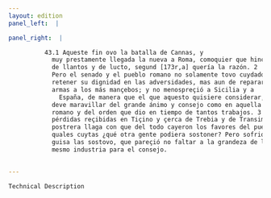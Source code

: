```yaml
---
layout: edition
panel_left:  |

panel_right:  |

          43.1 Aqueste fin ovo la batalla de Cannas, y
            muy prestamente llegada la nueva a Roma, comoquier que hinchió la çibdad de tristeza y
            de llantos y de lucto, segund [173r,a] quería la razón. 2
            Pero el senado y el pueblo romano no solamente tovo cuydado de guardar la çibdad y
            retener su dignidad en las adversidades, mas aun de reparar el exército, y fizo tomar
            armas a los más mançebos; y no menospreçió a Sicilia y a
              España, de manera que el que aquesto quisiere considerar, se
            deve maravillar del grande ánimo y consejo como en aquella tribulación tovo el pueblo
            romano y del orden que dio en tiempo de tantos trabajos. 3 Ca, dexadas las
            pérdidas reçibidas en Tiçino y çerca de Trebia y de Transimeno, recresçió aquesta
            postrera llaga con que del todo cayeron los favores del pueblo romano. 4 Las
            quales cuytas ¿qué otra gente podiera sostoner? Pero sofriolas el pueblo romano y de tal
            guisa las sostovo, que pareçió no faltar a la grandeza de los ánimos consejo, nin assí
            mesmo industria para el consejo.
        

---
```



    Technical Description
